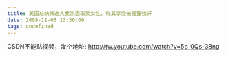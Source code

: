 ```yaml
---
title: 美国总统候选人麦凯恩取笑女性，称其享受被猩猩强奸
date: 2008-11-05 13:30:00
tags: undefined
---
```

CSDN不能贴视频，发个地址: [ http://tw.youtube.com/watch?v=5b_0Qs-38ng
](http://tw.youtube.com/watch?v=5b_0Qs-38ng)



